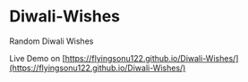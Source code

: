 # Diwali-Wishes

Random Diwali Wishes 

 Live Demo on [https://flyingsonu122.github.io/Diwali-Wishes/](https://flyingsonu122.github.io/Diwali-Wishes/) 